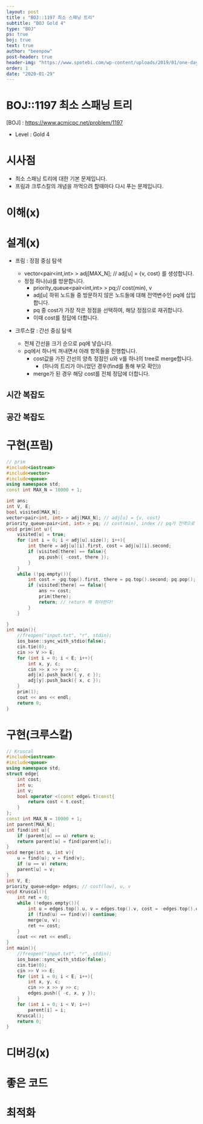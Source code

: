 ```yaml
---
layout: post
title : "BOJ::1197 최소 스패닝 트리"
subtitle: "BOJ Gold 4"
type: "BOJ"
ps: true
boj: true
text: true
author: "beenpow"
post-header: true
header-img: "https://www.spotebi.com/wp-content/uploads/2019/01/one-day-day-one-workout-motivation-spotebi.jpg"
order: 1
date: "2020-01-29"
---
```


# BOJ::1197 최소 스패닝 트리
[BOJ] : <https://www.acmicpc.net/problem/1197>
- Level : Gold 4

# 시사점
- 최소 스패닝 트리에 대한 기본 문제입니다.
- 프림과 크루스칼의 개념을 까먹으려 할때마다 다시 푸는 문제입니다.

# 이해(x)

# 설계(x)

- 프림 : 정점 중심 탐색
  - vector<pair<int,int> > adj[MAX_N]; // adj[u] = {v, cost} 를 생성합니다.
  - 정점 하나(u)를 방문합니다.
    - priority_queue<pair<int,int> > pq;// cost(min), v
    - adj[u] 하위 노드들 중 방문하지 않은 노드들에 대해 전역변수인 pq에 삽입합니다.
    - pq 중 cost가 가장 작은 정점을 선택하여, 해당 정점으로 재귀합니다.
    - 이때 cost를 정답에 더합니다.

- 크루스칼 : 간선 중심 탐색
  - 전체 간선을 크기 순으로 pq에 넣습니다.
  - pq에서 하나씩 꺼내면서 아래 항목들을 진행합니다.
    - cost값을 가진 간선의 양측 정점인 u와 v를 하나의 tree로 merge합니다.
      - (하나의 트리가 아니었던 경우(find를 통해 부모 확인))
    - merge가 된 경우 해당 cost를 전체 정답에 더합니다.

## 시간 복잡도

## 공간 복잡도

# 구현(프림)

```cpp
// prim
#include<iostream>
#include<vector>
#include<queue>
using namespace std;
const int MAX_N = 10000 + 1;

int ans;
int V, E;
bool visited[MAX_N];
vector<pair<int, int> > adj[MAX_N]; // adj[u] = {v, cost}
priority_queue<pair<int, int> > pq; // cost(min), index // pq가 전역으로 있다!!
void prim(int u){
    visited[u] = true;
    for (int i = 0; i < adj[u].size(); i++){
        int there = adj[u][i].first, cost = adj[u][i].second;
        if (visited[there] == false){
            pq.push({ -cost, there });
        }
    }
    while (!pq.empty()){
        int cost = -pq.top().first, there = pq.top().second; pq.pop();
        if (visited[there] == false){
            ans += cost;
            prim(there);
            return; // return 해 줘야한다!
        }
    }

}
int main(){
    //freopen("input.txt", "r", stdin);
    ios_base::sync_with_stdio(false);
    cin.tie(0);
    cin >> V >> E;
    for (int i = 0; i < E; i++){
        int x, y, c;
        cin >> x >> y >> c;
        adj[x].push_back({ y, c });
        adj[y].push_back({ x, c });
    }
    prim(1);
    cout << ans << endl;
    return 0;
}
```

# 구현(크루스칼)

```cpp
// Kruscal
#include<iostream>
#include<queue>
using namespace std;
struct edge{
    int cost;
    int u;
    int v;
    bool operator <(const edge& t)const{
        return cost < t.cost;
    }
};
const int MAX_N = 10000 + 1;
int parent[MAX_N];
int find(int u){
    if (parent[u] == u) return u;
    return parent[u] = find(parent[u]);
}
void merge(int u, int v){
    u = find(u); v = find(v);
    if (u == v) return;
    parent[u] = v;
}
int V, E;
priority_queue<edge> edges; // cost(low), u, v
void Kruscal(){
    int ret = 0;
    while (!edges.empty()){
        int u = edges.top().u, v = edges.top().v, cost = -edges.top().cost; edges.pop();
        if (find(u) == find(v)) continue;
        merge(u, v);
        ret += cost;
    }
    cout << ret << endl;
}
int main(){
    //freopen("input.txt", "r", stdin);
    ios_base::sync_with_stdio(false);
    cin.tie(0);
    cin >> V >> E;
    for (int i = 0; i < E; i++){
        int x, y, c;
        cin >> x >> y >> c;
        edges.push({ -c, x, y });
    }
    for (int i = 0; i < V; i++)
        parent[i] = i;
    Kruscal();
    return 0;
}
```

# 디버깅(x)

# 좋은 코드

# 최적화
